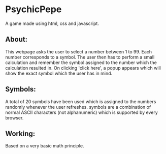 # PsychicPepe
A game made using html, css and javascript.

## About:
This webpage asks the user to select a number between 1 to 99. Each number corresponds to a symbol. The user then has to perform a small calculation and remember the symbol assigned to the number which the calculation resulted in. On clicking 'click here', a popup appears which will show the exact symbol which the user has in mind.

## Symbols:
A total of 20 symbols have been used which is assigned to the numbers randomly whenever the user refreshes. symbols are a combination of normal ASCII characters (not alphanumeric) which is supported by every browser.

## Working:
Based on a very basic math principle.
